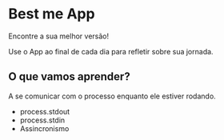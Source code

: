 # Best me App

Encontre a sua melhor versão!

Use o App ao final de cada dia para refletir sobre sua jornada.

## O que vamos aprender?

A se comunicar com o processo enquanto ele estiver rodando.

* process.stdout
* process.stdin
* Assincronismo